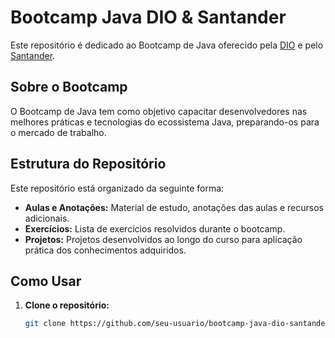 # Bootcamp Java DIO & Santander

Este repositório é dedicado ao Bootcamp de Java oferecido pela [DIO](https://www.dio.me/) e pelo [Santander](https://www.santander.com.br/).

## Sobre o Bootcamp

O Bootcamp de Java tem como objetivo capacitar desenvolvedores nas melhores práticas e tecnologias do ecossistema Java, preparando-os para o mercado de trabalho.

## Estrutura do Repositório

Este repositório está organizado da seguinte forma:

- **Aulas e Anotações:** Material de estudo, anotações das aulas e recursos adicionais.
- **Exercícios:** Lista de exercícios resolvidos durante o bootcamp.
- **Projetos:** Projetos desenvolvidos ao longo do curso para aplicação prática dos conhecimentos adquiridos.

## Como Usar

1. **Clone o repositório:**

   ```bash
   git clone https://github.com/seu-usuario/bootcamp-java-dio-santander.git
